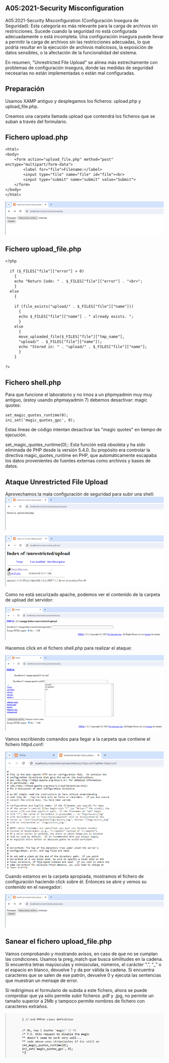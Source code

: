 

## A05:2021-Security Misconfiguration
A05:2021-Security Misconfiguration (Configuración Insegura de Seguridad): Esta categoría es más relevante para la carga de archivos sin restricciones. Sucede cuando la seguridad no está configurada adecuadamente o está incompleta. Una configuración insegura puede llevar a permitir la carga de archivos sin las restricciones adecuadas, lo que podría resultar en la ejecución de archivos maliciosos, la exposición de datos sensibles, o la afectación de la funcionalidad del sistema.

En resumen, "Unrestricted File Upload" se alinea más estrechamente con problemas de configuración insegura, donde las medidas de seguridad necesarias no están implementadas o están mal configuradas.


## Preparación
Usamos XAMP antiguo y desplegamos los ficheros: upload.php y upload_file.php.

Creamos una carpeta llamada upload que contendrá los ficheros que se suban a través del formulario.


## Fichero upload.php
```
<html>
<body>
	<form action="upload_file.php" method="post" enctype="multipart/form-data">
		<label for="file">Filename:</label>
		<input type="file" name="file" id="file"><br>
		<input type="submit" name="submit" value="Submit">
	</form>
</body>
</html>
```
![](capturas/unrestricted-file-upload-lab1-0.png)


## Fichero upload_file.php
```
<?php

  if ($_FILES["file"]["error"] > 0)
    {
    echo "Return Code: " . $_FILES["file"]["error"] . "<br>";
    }
  else
    {

    if (file_exists("upload/" . $_FILES["file"]["name"]))
      {
      echo $_FILES["file"]["name"] . " already exists. ";
      }
    else
      {
      move_uploaded_file($_FILES["file"]["tmp_name"],
      "upload/" . $_FILES["file"]["name"]);
      echo "Stored in: " . "upload/" . $_FILES["file"]["name"];
      }
    }

?>
```

## Fichero shell.php
Para que funcione el laboratorio y no irnos a un phpmyadmin muy muy antiguo, (estoy usando phpmayadmin 7) debemos desactivar: magic quotes:
```
set_magic_quotes_runtime(0);
ini_set('magic_quotes_gpc', 0);
```
Estas líneas de código intentan desactivar las "magic quotes" en tiempo de ejecución.

set_magic_quotes_runtime(0);: Esta función está obsoleta y ha sido eliminada de PHP desde la versión 5.4.0. Su propósito era controlar la directiva magic_quotes_runtime en PHP, que automáticamente escapaba los datos provenientes de fuentes externas como archivos y bases de datos.



## Ataque Unrestricted File Upload
Aprovechamos la mala configuración de seguridad para subir una shell:
![](capturas/unrestricted-file-upload-lab1.png)

![](capturas/unrestricted-file-upload-lab1-2.png)

Como no está securizado apache, podemos ver el contenido de la carpeta de upload del
servidor:

![](capturas/unrestricted-file-upload-lab1-3.png)


Hacemos click en el fichero shell.php para realizar el ataque:

![](capturas/unrestricted-file-upload-lab1-4.png)

Vamos escribiendo comandos para llegar a la carpeta que contiene el fichero httpd.conf:

![](capturas/unrestricted-file-upload-lab1-5.png)

Cuando estamos en la carpeta apropiada, mostramos el fichero de configuración
haciendo click sobre él. Entonces se abre y vemos su contenido en el navegador:

![](capturas/unrestricted-file-upload-lab1-6.png)


## Sanear el fichero upload_file.php
Vamos comprobando y mostrando avisos, en caso de que no se cumplan las condiciones. Usamos la preg_match que busca similitudes en la cadena. Si encuentra letras mayúsculas y minúsculas, números, el carácter “.”, “_” o el espacio en blanco, devuelve 1 y da por válida la cadena. Si encuentra caracteres que se salen de ese patrón, devuelve 0 y ejecuta las sentencias que muestran un mensaje de error.


Si redirigimos el formulario de subida a este fichero, ahora se puede comprobar que ya sólo permite subir ficheros .pdf y .jpg, no permite un tamaño superior a 2Mb y tampoco permite nombres de fichero con caracteres extraños.

![](capturas/unrestricted-file-upload-lab1-7.png)
